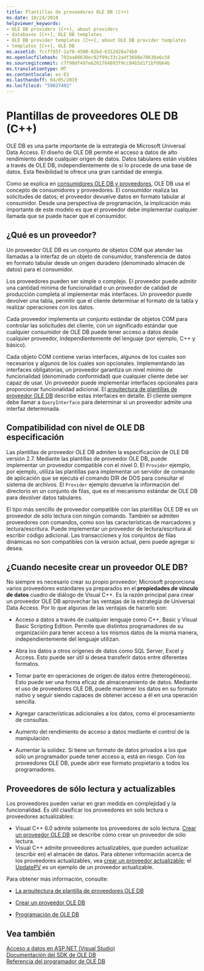 ```yaml
---
title: Plantillas de proveedores OLE DB (C++)
ms.date: 10/24/2018
helpviewer_keywords:
- OLE DB providers [C++], about providers
- databases [C++], OLE DB templates
- OLE DB provider templates [C++], about OLE DB provider templates
- templates [C++], OLE DB
ms.assetid: fccff85f-2af8-4500-82bd-6312d28a74b8
ms.openlocfilehash: 793aa08630ec92f99c33c2a4f3688e78630a6c58
ms.sourcegitcommit: c7f90df497e6261764893f9cc04b5d1f1bf0b64b
ms.translationtype: MT
ms.contentlocale: es-ES
ms.lasthandoff: 04/05/2019
ms.locfileid: "59027492"
---
```

# <a name="ole-db-provider-templates-c"></a>Plantillas de proveedores OLE DB (C++)

OLE DB es una parte importante de la estrategia de Microsoft Universal Data Access. El diseño de OLE DB permite el acceso a datos de alto rendimiento desde cualquier origen de datos. Datos tabulares están visibles a través de OLE DB, independientemente de si lo procede de una base de datos. Esta flexibilidad le ofrece una gran cantidad de energía.

Como se explica en [consumidores OLE DB y proveedores](../../data/oledb/ole-db-consumers-and-providers.md), OLE DB usa el concepto de consumidores y proveedores. El consumidor realiza las solicitudes de datos; el proveedor devuelve datos en formato tabular al consumidor. Desde una perspectiva de programación, la implicación más importante de este modelo es que el proveedor debe implementar cualquier llamada que se puede hacer que el consumidor.

## <a name="what-is-a-provider"></a>¿Qué es un proveedor?

Un proveedor OLE DB es un conjunto de objetos COM que atender las llamadas a la interfaz de un objeto de consumidor, transferencia de datos en formato tabular desde un origen duradero (denominado almacén de datos) para el consumidor.

Los proveedores pueden ser simple o complejo. El proveedor puede admitir una cantidad mínima de funcionalidad o un proveedor de calidad de producción completa al implementar más interfaces. Un proveedor puede devolver una tabla, permitir que el cliente determinar el formato de la tabla y realizar operaciones con los datos.

Cada proveedor implementa un conjunto estándar de objetos COM para controlar las solicitudes del cliente, con un significado estándar que cualquier consumidor de OLE DB puede tener acceso a datos desde cualquier proveedor, independientemente del lenguaje (por ejemplo, C++ y básico).

Cada objeto COM contiene varias interfaces, algunos de los cuales son necesarios y algunos de los cuales son opcionales. Implementando las interfaces obligatorias, un proveedor garantiza un nivel mínimo de funcionalidad (denominado conformidad) que cualquier cliente debe ser capaz de usar. Un proveedor puede implementar interfaces opcionales para proporcionar funcionalidad adicional. El [arquitectura de plantillas de proveedor OLE DB](../../data/oledb/ole-db-provider-template-architecture.md) describe estas interfaces en detalle. El cliente siempre debe llamar a `QueryInterface` para determinar si un proveedor admite una interfaz determinada.

## <a name="ole-db-specification-level-support"></a>Compatibilidad con nivel de OLE DB especificación

Las plantillas de proveedor OLE DB admiten la especificación de OLE DB versión 2.7. Mediante las plantillas de proveedor OLE DB, puede implementar un proveedor compatible con el nivel 0. El `Provider` ejemplo, por ejemplo, utiliza las plantillas para implementar un servidor de comando de aplicación que se ejecuta el comando DIR de DOS para consultar el sistema de archivos. El `Provider` ejemplo devuelve la información del directorio en un conjunto de filas, que es el mecanismo estándar de OLE DB para devolver datos tabulares.

El tipo más sencillo de proveedor compatible con las plantillas OLE DB es un proveedor de sólo lectura con ningún comando. También se admiten proveedores con comandos, como son las características de marcadores y lectura/escritura. Puede implementar un proveedor de lectura/escritura al escribir código adicional. Las transacciones y los conjuntos de filas dinámicas no son compatibles con la versión actual, pero puede agregar si desea.

## <a name="when-do-you-need-to-create-an-ole-db-provider"></a>¿Cuando necesite crear un proveedor OLE DB?

No siempre es necesario crear su propio proveedor; Microsoft proporciona varios proveedores estándares ya preparados en el **propiedades de vínculo de datos** cuadro de diálogo de Visual C++. Es la razón principal para crear un proveedor OLE DB aprovechar las ventajas de la estrategia de Universal Data Access. Por lo que algunas de las ventajas de hacerlo son:

- Acceso a datos a través de cualquier lenguaje como C++, Basic y Visual Basic Scripting Edition. Permite que distintos programadores de su organización para tener acceso a los mismos datos de la misma manera, independientemente del lenguaje utilizan.

- Abra los datos a otros orígenes de datos como SQL Server, Excel y Access. Esto puede ser útil si desea transferir datos entre diferentes formatos.

- Tomar parte en operaciones de origen de datos entre (heterogéneos). Esto puede ser una forma eficaz de almacenamiento de datos. Mediante el uso de proveedores OLE DB, puede mantener los datos en su formato nativo y seguir siendo capaces de obtener acceso a él en una operación sencilla.

- Agregar características adicionales a los datos, como el procesamiento de consultas.

- Aumento del rendimiento de acceso a datos mediante el control de la manipulación.

- Aumentar la solidez. Si tiene un formato de datos privados a los que sólo un programador puede tener acceso a, está en riesgo. Con los proveedores OLE DB, puede abrir ese formato propietario a todos los programadores.

## <a name="read-only-and-updatable-providers"></a>Proveedores de sólo lectura y actualizables

Los proveedores pueden variar en gran medida en complejidad y la funcionalidad. Es útil clasificar los proveedores en solo lectura o proveedores actualizables:

- Visual C++ 6.0 admite solamente los proveedores de solo lectura. [Crear un proveedor OLE DB](../../data/oledb/creating-an-ole-db-provider.md) se describe cómo crear un proveedor de sólo lectura.
- Visual C++ admite proveedores actualizables, que pueden actualizar (escribir en) el almacén de datos. Para obtener información acerca de los proveedores actualizables, vea [crear un proveedor actualizable](../../data/oledb/creating-an-updatable-provider.md); el [UpdatePV](https://github.com/Microsoft/VCSamples/tree/master/VC2010Samples/ATL/OLEDB/Provider/UPDATEPV) es un ejemplo de un proveedor actualizable.

Para obtener más información, consulte:

- [La arquitectura de plantilla de proveedores OLE DB](../../data/oledb/ole-db-provider-template-architecture.md)

- [Crear un proveedor OLE DB](../../data/oledb/creating-an-ole-db-provider.md)

- [Programación de OLE DB](../../data/oledb/ole-db-programming.md)

## <a name="see-also"></a>Vea también

[Acceso a datos en ASP.NET (Visual Studio)](../data-access-in-cpp.md)<br/>
[Documentación del SDK de OLE DB](/previous-versions/windows/desktop/ms722784(v=vs.85))<br/>
[Referencia del programador de OLE DB](/sql/connect/oledb/ole-db/oledb-driver-for-sql-server-programming)<br/>
